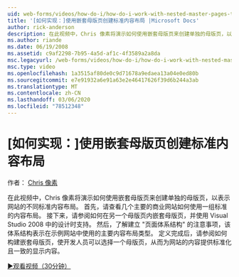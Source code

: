 ```yaml
---
uid: web-forms/videos/how-do-i/how-do-i-work-with-nested-master-pages-to-create-standard-content-layouts
title: '[如何实现：]使用嵌套母版页创建标准内容布局 |Microsoft Docs'
author: rick-anderson
description: 在此视频中，Chris 像素将演示如何使用嵌套母版页来创建单独的母版页，以代表 w 。
ms.author: riande
ms.date: 06/19/2008
ms.assetid: c9af2298-7b95-4a5d-af1c-4f3589a2a8da
msc.legacyurl: /web-forms/videos/how-do-i/how-do-i-work-with-nested-master-pages-to-create-standard-content-layouts
msc.type: video
ms.openlocfilehash: 1a3515af80de0c9d71678a9edaea13a04e0ed80b
ms.sourcegitcommit: e7e91932a6e91a63e2e46417626f39d6b244a3ab
ms.translationtype: MT
ms.contentlocale: zh-CN
ms.lasthandoff: 03/06/2020
ms.locfileid: "78512348"
---
```

# <a name="how-do-i-work-with-nested-master-pages-to-create-standard-content-layouts"></a>[如何实现：]使用嵌套母版页创建标准内容布局

作者： [Chris 像素](https://twitter.com/chrispels)

在此视频中，Chris 像素将演示如何使用嵌套母版页来创建单独的母版页，以表示网站的不同标准内容布局。 首先，请查看几个主要的商业网站如何使用一组标准的内容布局。 接下来，请参阅如何在另一个母版页内嵌套母版页，并使用 Visual Studio 2008 中的设计时支持。 然后，了解建立 "页面体系结构" 的注意事项，该体系结构表示在示例网站中使用的主要内容布局类型。 定义完成后，请参阅如何构建嵌套母版页，使开发人员可以选择一个母版页，从而为网站的内容提供标准化且一致的显示内容。

[&#9654;观看视频（30分钟）](https://channel9.msdn.com/Blogs/ASP-NET-Site-Videos/how-do-i-work-with-nested-master-pages-to-create-standard-content-layouts)
